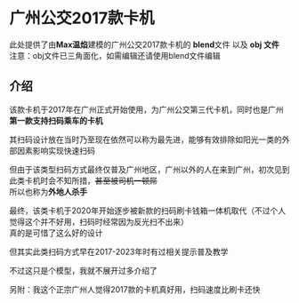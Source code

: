 # 广州公交2017款卡机

此处提供了由**Max温焰**建模的广州公交2017款卡机的 **blend**文件 以及 **obj 文件**  
注意：obj文件已三角面化，如需编辑还请使用blend文件编辑

## 介绍

该款卡机于2017年在广州正式开始使用，为广州公交第三代卡机，同时也是广州**第一款支持扫码乘车的卡机**

其扫码设计放在当时乃至现在依然可以称为最先进，能够有效排除如阳光一类的外部因素影响实现快速扫码

但由于该类型扫码方式最终仅普及广州地区，广州以外的人在来到广州，初次见到此类卡机时会不知所措，~~甚至被司机一顿屌~~  
所以也称为**外地人杀手**

  
最终，该类卡机于2020年开始逐步被新款的扫码刷卡钱箱一体机取代（不过个人觉得这个并不好用，扫码时经常因为反光扫不出来）  
真的是可惜了这么好的设计

但其实此类扫码方式早在2017-2023年时有过相关提示普及教学

不过这只是个模型，我就不展开过多介绍了

另附：我这个正宗广州人觉得2017款的卡机真好用，扫码速度比刷卡还快




